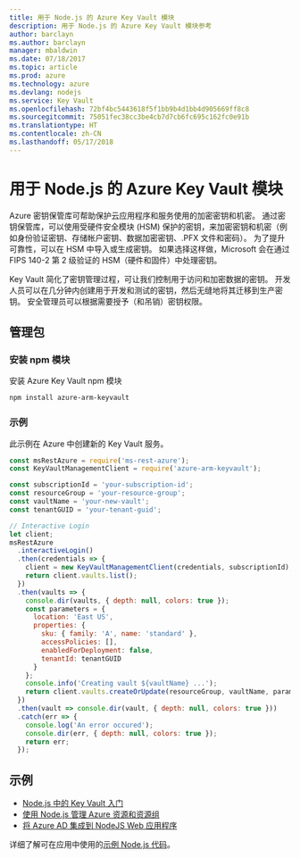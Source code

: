 ```yaml
---
title: 用于 Node.js 的 Azure Key Vault 模块
description: 用于 Node.js 的 Azure Key Vault 模块参考
author: barclayn
ms.author: barclayn
manager: mbaldwin
ms.date: 07/18/2017
ms.topic: article
ms.prod: azure
ms.technology: azure
ms.devlang: nodejs
ms.service: Key Vault
ms.openlocfilehash: 72bf4bc5443618f5f1bb9b4d1bb4d905669ff8c8
ms.sourcegitcommit: 75051fec38cc3be4cb7d7cb6fc695c162fc0e91b
ms.translationtype: HT
ms.contentlocale: zh-CN
ms.lasthandoff: 05/17/2018
---
```

# <a name="azure-key-vault-modules-for-nodejs"></a>用于 Node.js 的 Azure Key Vault 模块

Azure 密钥保管库可帮助保护云应用程序和服务使用的加密密钥和机密。 通过密钥保管库，可以使用受硬件安全模块 (HSM) 保护的密钥，来加密密钥和机密（例如身份验证密钥、存储帐户密钥、数据加密密钥、.PFX 文件和密码）。 为了提升可靠性，可以在 HSM 中导入或生成密钥。 如果选择这样做，Microsoft 会在通过 FIPS 140-2 第 2 级验证的 HSM（硬件和固件）中处理密钥。

Key Vault 简化了密钥管理过程，可让我们控制用于访问和加密数据的密钥。 开发人员可以在几分钟内创建用于开发和测试的密钥，然后无缝地将其迁移到生产密钥。 安全管理员可以根据需要授予（和吊销）密钥权限。

## <a name="management-package"></a>管理包

### <a name="install-the-npm-module"></a>安装 npm 模块 

安装 Azure Key Vault npm 模块

```bash
npm install azure-arm-keyvault
```

### <a name="example"></a>示例

此示例在 Azure 中创建新的 Key Vault 服务。

```javascript
const msRestAzure = require('ms-rest-azure');
const KeyVaultManagementClient = require('azure-arm-keyvault');

const subscriptionId = 'your-subscription-id';
const resourceGroup = 'your-resource-group';
const vaultName = 'your-new-vault';
const tenantGUID = 'your-tenant-guid';

// Interactive Login
let client;
msRestAzure
  .interactiveLogin()
  .then(credentials => {
    client = new KeyVaultManagementClient(credentials, subscriptionId);
    return client.vaults.list();
  })
  .then(vaults => {
    console.dir(vaults, { depth: null, colors: true });
    const parameters = {
      location: 'East US',
      properties: {
        sku: { family: 'A', name: 'standard' },
        accessPolicies: [],
        enabledForDeployment: false,
        tenantId: tenantGUID
      }
    };
    console.info('Creating vault ${vaultName} ...');
    return client.vaults.createOrUpdate(resourceGroup, vaultName, parameters);
  })
  .then(vault => console.dir(vault, { depth: null, colors: true }))
  .catch(err => {
    console.log('An error occured');
    console.dir(err, { depth: null, colors: true });
    return err;
  });
```

## <a name="samples"></a>示例

- [Node.js 中的 Key Vault 入门](https://azure.microsoft.com/resources/samples/key-vault-node-getting-started/)
- [使用 Node.js 管理 Azure 资源和资源组](https://azure.microsoft.com/resources/samples/resource-manager-node-resources-and-groups/) 
- [将 Azure AD 集成到 NodeJS Web 应用程序](https://azure.microsoft.com/resources/samples/active-directory-node-webapp-openidconnect/) 

详细了解可在应用中使用的[示例 Node.js 代码](https://azure.microsoft.com/resources/samples/?platform=nodejs)。
